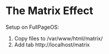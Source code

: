 # The Matrix Effect

Setup on FullPageOS:

1. Copy files to /var/www/html/matrix/
2. Add tab http://localhost/matrix